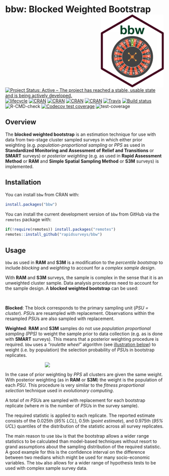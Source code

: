 
<!-- README.md is generated from README.Rmd. Please edit that file -->

# bbw: Blocked Weighted Bootstrap <img src="man/figures/bbw.png" width="200" align="right" />

<!-- badges: start -->

[![Project Status: Active – The project has reached a stable, usable
state and is being actively
developed.](http://www.repostatus.org/badges/latest/active.svg)](http://www.repostatus.org/#active)
[![lifecycle](https://img.shields.io/badge/lifecycle-maturing-blue.svg)](https://www.tidyverse.org/lifecycle/#maturing)
[![CRAN](https://img.shields.io/cran/v/bbw.svg)](https://cran.r-project.org/package=bbw)
[![CRAN](https://img.shields.io/cran/l/bbw.svg)](https://CRAN.R-project.org/package=bbw)
[![CRAN](http://cranlogs.r-pkg.org/badges/bbw)](https://CRAN.R-project.org/package=bbw)
[![CRAN](http://cranlogs.r-pkg.org/badges/grand-total/bbw)](https://CRAN.R-project.org/package=bbw)
[![Travis](https://img.shields.io/travis/rapidsurveys/bbw.svg?branch=master)](https://travis-ci.org/rapidsurveys/bbw)
[![Build
status](https://ci.appveyor.com/api/projects/status/ruuv1pw3eaxtjf75/branch/master?svg=true)](https://ci.appveyor.com/project/rapidsurveys/bbw/branch/master)
![R-CMD-check](https://github.com/rapidsurveys/bbw/workflows/R-CMD-check/badge.svg)
[![Codecov test
coverage](https://codecov.io/gh/rapidsurveys/bbw/branch/master/graph/badge.svg)](https://codecov.io/gh/rapidsurveys/bbw?branch=master)
![test-coverage](https://github.com/rapidsurveys/bbw/workflows/test-coverage/badge.svg)
<!-- badges: end -->

## Overview

The **blocked weighted bootstrap** is an estimation technique for use
with data from two-stage cluster sampled surveys in which either prior
weighting (e.g. *population-proportional sampling* or *PPS* as used in
**Standardized Monitoring and Assessment of Relief and Transitions** or
**SMART** surveys) or *posterior weighting* (e.g. as used in **Rapid
Assessment Method** or **RAM** and **Simple Spatial Sampling Method** or
**S3M** surveys) is implemented.

## Installation

You can install `bbw` from CRAN with:

``` r
install.packages("bbw")
```

You can install the current development version of `bbw` from GitHub via
the `remotes` package with:

``` r
if(!require(remotes)) install.packages("remotes")
remotes::install_github("rapidsurveys/bbw")
```

## Usage

`bbw` as used in **RAM** and **S3M** is a modification to the
*percentile bootstrap* to include *blocking* and *weighting* to account
for a *complex sample design*.

With **RAM** and **S3M** surveys, the sample is complex in the sense
that it is an unweighted cluster sample. Data analysis procedures need
to account for the sample design. A **blocked weighted bootstrap** can
be used:

<br/>

**Blocked**: The block corresponds to the primary sampling unit (*PSU =
cluster*). *PSU*s are resampled with replacement. Observations within
the resampled *PSU*s are also sampled with replacement.

**Weighted**: **RAM** and **S3M** samples do not use *population
proportional sampling (PPS)* to weight the sample prior to data
collection (e.g. as is done with **SMART** surveys). This means that a
posterior weighting procedure is required. `bbw` uses a *“roulette
wheel”* algorithm (see [illustration below](#FIG1)) to weight (i.e. by
population) the selection probability of *PSU*s in bootstrap replicates.

<img src="man/figures/rouletteWheel.png" width="50%" style="display: block; margin: auto;" />

In the case of prior weighting by *PPS* all clusters are given the same
weight. With posterior weighting (as in **RAM** or **S3M**) the weight
is the population of each *PSU*. This procedure is very similar to the
*fitness proportional selection* technique used in *evolutionary
computing*.

A total of *m* *PSU*s are sampled with replacement for each bootstrap
replicate (where *m* is the number of *PSU*s in the survey sample).

The required statistic is applied to each replicate. The reported
estimate consists of the 0.025th (*95% LCL*), 0.5th (*point estimate*),
and 0.975th (*95% UCL*) quantiles of the distribution of the statistic
across all survey replicates.

The main reason to use `bbw` is that the bootstrap allows a wider range
statistics to be calculated than model-based techniques without resort
to grand assumptions about the sampling distribution of the required
statistic. A good example for this is the confidence interval on the
difference between two medians which might be used for many
socio-economic variables. The `bbw` also allows for a wider range of
hypothesis tests to be used with complex sample survey data.
